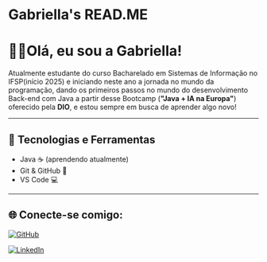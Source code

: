 # Gabriella's READ.ME

# 👩‍💻Olá, eu sou a Gabriella!

Atualmente estudante do curso Bacharelado em Sistemas de Informação no IFSP(início 2025) e iniciando neste ano a jornada no mundo da programação, dando os primeiros passos no mundo do desenvolvimento Back-end com Java a partir desse Bootcamp (**"Java + IA na Europa"**) oferecido pela **DIO**, e estou sempre em busca de aprender algo novo!

---

## 🚀 Tecnologias e Ferramentas

- Java ☕ (aprendendo atualmente)
- Git & GitHub 🔧
- VS Code 💻

---


## 🌐 Conecte-se comigo:

[![GitHub](https://img.shields.io/badge/-GitHub-181717?style=for-the-badge&logo=github&logoColor=white)](https://github.com/GabriellaNasci)

[![LinkedIn](https://img.shields.io/badge/-LinkedIn-blue?style=for-the-badge&logo=linkedin&logoColor=white)](https://www.linkedin.com/in/gabriella-nascimento-2b1941356?utm_source=share&utm_campaign=share_via&utm_content=profile&utm_medium=android_app)



